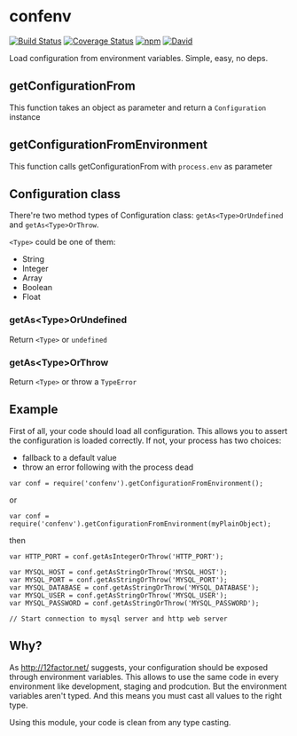 # confenv
[![Build Status](https://travis-ci.org/allevo/confenv.svg?branch=master)](https://travis-ci.org/allevo/confenv)
[![Coverage Status](https://coveralls.io/repos/github/allevo/confenv/badge.svg?branch=master)](https://coveralls.io/github/allevo/confenv?branch=master)
[![npm](https://img.shields.io/npm/l/confenv.svg?maxAge=2592000)]()
[![David](https://img.shields.io/david/allevo/confenv.svg?maxAge=2592000)]()

Load configuration from environment variables.
Simple, easy, no deps.

## getConfigurationFrom
This function takes an object as parameter and return a `Configuration` instance

## getConfigurationFromEnvironment
This function calls getConfigurationFrom with `process.env` as parameter

## Configuration class
There're two method types of Configuration class: `getAs<Type>OrUndefined` and `getAs<Type>OrThrow`.

`<Type>` could be one of them:
 - String
 - Integer
 - Array
 - Boolean
 - Float

### getAs&lt;Type&gt;OrUndefined
Return `<Type>` or `undefined`

### getAs&lt;Type&gt;OrThrow
Return `<Type>` or throw a `TypeError`

## Example

First of all, your code should load all configuration. This allows you to assert the configuration is loaded correctly.
If not, your process has two choices:
 - fallback to a default value
 - throw an error following with the process dead

```
var conf = require('confenv').getConfigurationFromEnvironment();
```
or
```
var conf = require('confenv').getConfigurationFromEnvironment(myPlainObject);
```
then
```
var HTTP_PORT = conf.getAsIntegerOrThrow('HTTP_PORT');

var MYSQL_HOST = conf.getAsStringOrThrow('MYSQL_HOST');
var MYSQL_PORT = conf.getAsStringOrThrow('MYSQL_PORT');
var MYSQL_DATABASE = conf.getAsStringOrThrow('MYSQL_DATABASE');
var MYSQL_USER = conf.getAsStringOrThrow('MYSQL_USER');
var MYSQL_PASSWORD = conf.getAsStringOrThrow('MYSQL_PASSWORD');

// Start connection to mysql server and http web server
```

## Why?
As http://12factor.net/ suggests, your configuration should be exposed through environment variables. This allows to use the same code in every environment like development, staging and prodcution.
But the environment variables aren't typed. And this means you must cast all values to the right type.

Using this module, your code is clean from any type casting.
